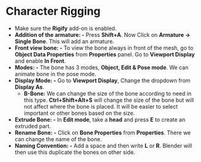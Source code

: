 # Character Rigging
* Make sure the **Rigify** add-on is enabled.
* **Addition of the armature: -** Press **Shift+A**. Now Click on **Armature -> Single Bone**. This will add an armature.  
* **Front view bone: -** To view the bone always in front of the mesh, go to **Object Data Properties** from **Properties** panel. Go to **Viewport Display** and enable **In Front**.
* **Modes: -** The bone has 3 modes, **Object, Edit & Pose mode**. We can animate bone in the pose mode.
* **Display Mode: -** Go to **Viewport Display**, Change the dropdown from **Display As**.
    * **B-Bone:** We can change the size of the bone according to need in this type. **Ctrl+Shift+Alt+S** will change the size of the bone but will not affect where the bone is placed. It will be easier to select important or other bones based on the size.
* **Extrude Bone: -** In **Edit mode**, take a **head** and press **E** to create an extruded part.
* **Rename Bone: -** Click on **Bone Properties** from **Properties**. There we can change the name of the bone.
* **Naming Convention: -** Add a space and then write **L** or **R**. Blender will then use this duplicate the bones on other side.   